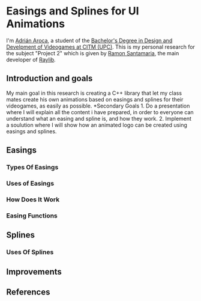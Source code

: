 # Easings and Splines for UI Animations
I'm [Adrián Aroca](https://www.linkedin.com/in/adri%C3%A1n-aroca-mascaraque-4570001a2/), a student of the [Bachelor's Degree in Design and Develpment of Videogames at CITM (UPC)](https://www.citm.upc.edu/). This is my personal research for the subject "Project 2" which is given by [Ramon Santamaria](https://www.linkedin.com/in/raysan/), the main developer of [Raylib](https://www.raylib.com/).
## Introduction and goals
My main goal in this research is creating a C++ library that let my class mates create his own animations based on easings and splines for their videogames, as easily as possible.
*Secondary Goals
    1. Do a presentation where I will explain all the content i have prepared, in order to everyone can understand what an easing and spline is, and how they work.
    2. Implement a soulution where I will show how an animated logo can be created using easings and splines. 

## Easings
### Types Of Easings
### Uses of Easings
### How Does It Work
### Easing Functions 

## Splines
### Uses Of Splines

## Improvements

## References


